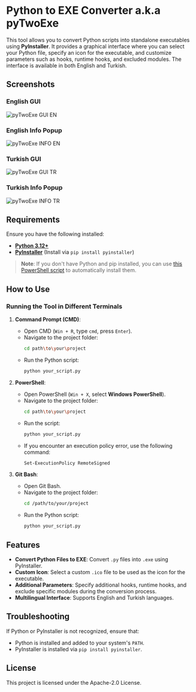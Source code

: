 # Python to EXE Converter a.k.a pyTwoExe

This tool allows you to convert Python scripts into standalone executables using **PyInstaller**. It provides a graphical interface where you can select your Python file, specify an icon for the executable, and customize parameters such as hooks, runtime hooks, and excluded modules. The interface is available in both English and Turkish.

## Screenshots

### English GUI
![pyTwoExe GUI EN](https://cdn.discordapp.com/attachments/1260029917396205700/1283541374167421010/pyTwoExeGUI_EN.png?ex=66e35e8e&is=66e20d0e&hm=2740c96141f4721d99b55692db53d0cc7a7f60495c57dffe2076a1fa54c7847a&)

### English Info Popup
![pyTwoExe INFO EN](https://cdn.discordapp.com/attachments/1260029917396205700/1283541374880190484/pyTwoExeINFO_EN.png?ex=66e35e8e&is=66e20d0e&hm=769e66d010c26087ebe59b4713e8a0961a0455f6372bcef93a78aa8b3079ad76&)

### Turkish GUI
![pyTwoExe GUI TR](https://cdn.discordapp.com/attachments/1260029917396205700/1283541374578331668/pyTwoExeGUI_TR.png?ex=66e35e8e&is=66e20d0e&hm=2e5df0735ac2e2549b9e976725353d79a24eac6bebb4b7e8715e1fa12efea909&)

### Turkish Info Popup
![pyTwoExe INFO TR](https://cdn.discordapp.com/attachments/1260029917396205700/1283541373869363260/pyTwoExeINFO_TR.png?ex=66e35e8e&is=66e20d0e&hm=314017b94078affeb08c25bb2063bf6b3a675562305989b07a2ab7163383a5ca&)

## Requirements

Ensure you have the following installed:
- [**Python 3.12+**](https://www.python.org/downloads/)
- [**PyInstaller**](https://pypi.org/project/pyinstaller/) (Install via `pip install pyinstaller`)

> **Note**: If you don't have Python and pip installed, you can use [this PowerShell script](https://github.com/kanukyu/pythonPipInstaller) to automatically install them.

## How to Use

### Running the Tool in Different Terminals

1. **Command Prompt (CMD)**:
   - Open CMD (`Win + R`, type `cmd`, press `Enter`).
   - Navigate to the project folder:
     ```bash
     cd path\to\your\project
     ```
   - Run the Python script:
     ```bash
     python your_script.py
     ```

2. **PowerShell**:
   - Open PowerShell (`Win + X`, select **Windows PowerShell**).
   - Navigate to the project folder:
     ```bash
     cd path\to\your\project
     ```
   - Run the script:
     ```bash
     python your_script.py
     ```
   - If you encounter an execution policy error, use the following command:
     ```bash
     Set-ExecutionPolicy RemoteSigned
     ```

3. **Git Bash**:
   - Open Git Bash.
   - Navigate to the project folder:
     ```bash
     cd /path/to/your/project
     ```
   - Run the Python script:
     ```bash
     python your_script.py
     ```

## Features

- **Convert Python Files to EXE**: Convert `.py` files into `.exe` using PyInstaller.
- **Custom Icon**: Select a custom `.ico` file to be used as the icon for the executable.
- **Additional Parameters**: Specify additional hooks, runtime hooks, and exclude specific modules during the conversion process.
- **Multilingual Interface**: Supports English and Turkish languages.

## Troubleshooting

If Python or PyInstaller is not recognized, ensure that:
- Python is installed and added to your system's `PATH`.
- PyInstaller is installed via `pip install pyinstaller`.

## License

This project is licensed under the Apache-2.0 License.
